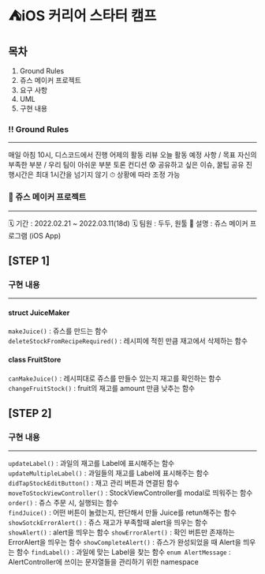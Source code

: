 
# ⛺️iOS 커리어 스타터 캠프

## 목차
1. Ground Rules
2. 쥬스 메이커 프로젝트
3. 요구 사항
4. UML
5. 구현 내용

### ‼️ Ground Rules
---
매일 아침 10시, 디스코드에서 진행
어제의 활동 리뷰
오늘 활동 예정 사항 / 목표
자신의 부족한 부분 / 우리 팀이 아쉬운 부분 토론
컨디션 😰
공유하고 싶은 이슈, 꿀팁 공유
진행시간은 최대 1시간을 넘기지 않기 ⏱
상황에 따라 조정 가능

### 🧋 쥬스 메이커 프로젝트
---
🗓 기간 : 2022.02.21 ~ 2022.03.11(18d)
🗓 팀원 : 두두, 원툴
📝 설명 : 쥬스 메이커 프로그램 (iOS App)

## [STEP 1]

### 구현 내용
---
#### struct JuiceMaker
`makeJuice()` : 쥬스를 만드는 함수  
`deleteStockFromRecipeRequired()` : 레시피에 적힌 만큼 재고에서 삭제하는 함수  
#### class FruitStore
`canMakeJuice()` : 레시피대로 쥬스를 만들수 있는지 재고를 확인하는 함수  
`changeFruitStock()` : fruit의 재고를 amount 만큼 낮추는 함수  


## [STEP 2]

### 구현 내용
---
`updateLabel()` : 과일의 재고를 Label에 표시해주는 함수  
`updateMultipleLabel()` : 과일들의 재고를 Label에 표시해주는 함수
`didTapStockEditButton()` : 재고 관리 버튼과 연결된 함수  
`moveToStockViewController()` : StockViewController를 modal로 띄워주는 함수  
`order()` : 쥬스 주문 시, 실행되는 함수  
`findJuice()` : 어떤 버튼이 눌렸는지, 판단해서 만들 Juice를 retun해주는 함수  
`showSotckErrorAlert()` :  쥬스 재고가 부족할때 alert을 띄우는 함수  
`showAlert()` : alert을 띄우는 함수 
`showErrorAlert()` : 확인 버튼만 존재하는 ErrorAlert을 띄우는 함수
`showCompleteAlert()` : 쥬스가 완성되었을 때 Alert을 띄우는 함수
`findLabel()` : 과일에 맞는 Label을 찾는 함수
`enum AlertMessage` : AlertController에 쓰이는 문자열들을 관리하기 위한 namespace  


